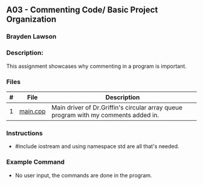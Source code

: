 
## A03 - Commenting Code/ Basic Project Organization
### Brayden Lawson
### Description:

This assignment showcases why commenting in a program is important.

### Files

|   #   | File     | Description                      |
| :---: | -------- | -------------------------------- |
|   1   | [main.cpp](main.cpp) | Main driver of Dr.Griffin's circular array queue program with my comments added in. |


### Instructions

- #include iostream and using namespace std are all that's needed.

### Example Command

- No user input, the commands are done in the program.
